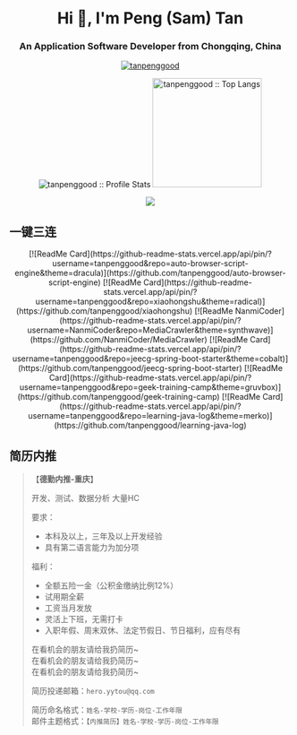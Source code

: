 <h1 align="center">Hi 👋, I'm Peng (Sam) Tan</h1>
<h3 align="center">An Application Software Developer from Chongqing, China</h3>

<p align="center">
  <a href="https://github.com/ryo-ma/github-profile-trophy">
    <img src="https://github-profile-trophy.vercel.app/?username=tanpenggood&theme=onedark&row=1&column=6" alt="tanpenggood" />
  </a>
</p>

<p align="center">
  <img heigth="195" src="https://github-readme-stats.vercel.app/api?username=tanpenggood&show_icons=true&theme=synthwave" alt="tanpenggood :: Profile Stats" />
  <img height="195" src="https://github-readme-stats.vercel.app/api/top-langs/?username=tanpenggood&langs_count=10&theme=synthwave&layout=compact" alt="tanpenggood :: Top Langs" />
</p>

<p align="center">
  <a href="https://github.com/tanpenggood">
    <img src="https://streak-stats.demolab.com/?user=tanpenggood&theme=dark"/>
  </a>
</p>

## 一键三连

<p align="center">
[![ReadMe Card](https://github-readme-stats.vercel.app/api/pin/?username=tanpenggood&repo=auto-browser-script-engine&theme=dracula)](https://github.com/tanpenggood/auto-browser-script-engine)
[![ReadMe Card](https://github-readme-stats.vercel.app/api/pin/?username=tanpenggood&repo=xiaohongshu&theme=radical)](https://github.com/tanpenggood/xiaohongshu)
[![ReadMe NanmiCoder](https://github-readme-stats.vercel.app/api/pin/?username=NanmiCoder&repo=MediaCrawler&theme=synthwave)](https://github.com/NanmiCoder/MediaCrawler)
[![ReadMe Card](https://github-readme-stats.vercel.app/api/pin/?username=tanpenggood&repo=jeecg-spring-boot-starter&theme=cobalt)](https://github.com/tanpenggood/jeecg-spring-boot-starter)
[![ReadMe Card](https://github-readme-stats.vercel.app/api/pin/?username=tanpenggood&repo=geek-training-camp&theme=gruvbox)](https://github.com/tanpenggood/geek-training-camp)
[![ReadMe Card](https://github-readme-stats.vercel.app/api/pin/?username=tanpenggood&repo=learning-java-log&theme=merko)](https://github.com/tanpenggood/learning-java-log)
</p>

## 简历内推

>【**德勤内推-重庆**】
> 
> 开发、测试、数据分析 大量HC
> 
> 要求：
> - 本科及以上，三年及以上开发经验
> - 具有第二语言能力为加分项
> 
> 福利：
> - 全额五险一金（公积金缴纳比例12%）
> - 试用期全薪
> - 工资当月发放
> - 灵活上下班，无需打卡
> - 入职年假、周末双休、法定节假日、节日福利，应有尽有
>
> 在看机会的朋友请给我扔简历~<br/>
> 在看机会的朋友请给我扔简历~<br/>
> 在看机会的朋友请给我扔简历~<br/>
>
> 简历投递邮箱：`hero.yytou@qq.com`
>
> 简历命名格式：`姓名-学校-学历-岗位-工作年限`<br/>
> 邮件主题格式：`【内推简历】姓名-学校-学历-岗位-工作年限`
